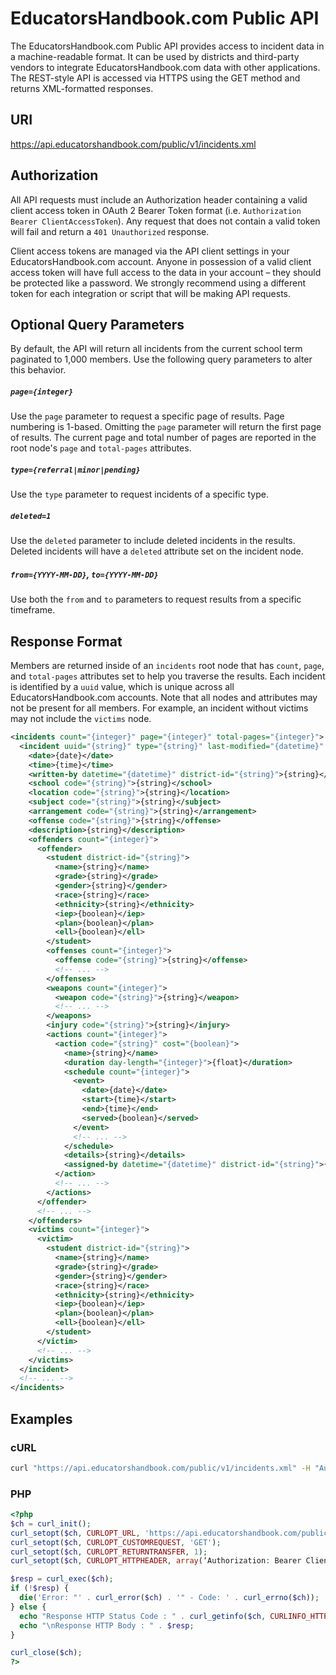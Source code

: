 # EducatorsHandbook.com Public API
The EducatorsHandbook.com Public API provides access to incident data in a machine-readable format.  It can be used by districts and third-party vendors to integrate EducatorsHandbook.com data with other applications.  The REST-style API is accessed via HTTPS using the GET method and returns XML-formatted responses.

## URI
https://api.educatorshandbook.com/public/v1/incidents.xml

## Authorization
All API requests must include an Authorization header containing a valid client access token in OAuth 2 Bearer Token format (i.e. `Authorization Bearer ClientAccessToken`).  Any request that does not contain a valid token will fail and return a `401 Unauthorized` response.

Client access tokens are managed via the API client settings in your EducatorsHandbook.com account.  Anyone in possession of a valid client access token will have full access to the data in your account – they should be protected like a password.  We strongly recommend using a different token for each integration or script that will be making API requests.

## Optional Query Parameters
By default, the API will return all incidents from the current school term paginated to 1,000 members.  Use the following query parameters to alter this behavior.

##### `page={integer}`
Use the `page` parameter to request a specific page of results.  Page numbering is 1-based.  Omitting the `page` parameter will return the first page of results.  The current page and total number of pages are reported in the root node's `page` and `total-pages` attributes.

##### `type={referral|minor|pending}`
Use the `type` parameter to request incidents of a specific type.

##### `deleted=1`
Use the `deleted` parameter to include deleted incidents in the results.  Deleted incidents will have a `deleted` attribute set on the incident node.

##### `from={YYYY-MM-DD}`, `to={YYYY-MM-DD}`
Use both the `from` and `to` parameters to request results from a specific timeframe.

## Response Format
Members are returned inside of an `incidents` root node that has `count`, `page`, and `total-pages` attributes set to help you traverse the results.  Each incident is identified by a `uuid` value, which is unique across all EducatorsHandbook.com accounts.  Note that all nodes and attributes may not be present for all members.  For example, an incident without victims may not include the `victims` node.

```xml
<incidents count="{integer}" page="{integer}" total-pages="{integer}">
  <incident uuid="{string}" type="{string}" last-modified="{datetime}" deleted="{integer}">
    <date>{date}</date>
    <time>{time}</time>
    <written-by datetime="{datetime}" district-id="{string}">{string}</written-by>
    <school code="{string}">{string}</school>
    <location code="{string}">{string}</location>
    <subject code="{string}">{string}</subject>
    <arrangement code="{string}">{string}</arrangement>
    <offense code="{string}">{string}</offense>
    <description>{string}</description>
    <offenders count="{integer}">
      <offender>
        <student district-id="{string}">
          <name>{string}</name>
          <grade>{string}</grade>
          <gender>{string}</gender>
          <race>{string}</race>
          <ethnicity>{string}</ethnicity>
          <iep>{boolean}</iep>
          <plan>{boolean}</plan>
          <ell>{boolean}</ell>
        </student>
        <offenses count="{integer}">
          <offense code="{string}">{string}</offense>
          <!-- ... -->
        </offenses>
        <weapons count="{integer}">
          <weapon code="{string}">{string}</weapon>
          <!-- ... -->
        </weapons>
        <injury code="{string}">{string}</injury>
        <actions count="{integer}">
          <action code="{string}" cost="{boolean}">
            <name>{string}</name>
            <duration day-length="{integer}">{float}</duration>
            <schedule count="{integer}">
              <event>
                <date>{date}</date>
                <start>{time}</start>
                <end>{time}</end>
                <served>{boolean}</served>
              </event>
              <!-- ... -->
            </schedule>
            <details>{string}</details>
            <assigned-by datetime="{datetime}" district-id="{string}">{string}</assigned-by>
          </action>
          <!-- ... -->
        </actions>
      </offender>
      <!-- ... -->
    </offenders>
    <victims count="{integer}">
      <victim>
        <student district-id="{string}">
          <name>{string}</name>
          <grade>{string}</grade>
          <gender>{string}</gender>
          <race>{string}</race>
          <ethnicity>{string}</ethnicity>
          <iep>{boolean}</iep>
          <plan>{boolean}</plan>
          <ell>{boolean}</ell>
        </student>
      </victim>
      <!-- ... -->
    </victims>
  </incident>
  <!-- ... -->
</incidents>
```

## Examples

### cURL

```bash
curl "https://api.educatorshandbook.com/public/v1/incidents.xml" -H "Authorization: Bearer ClientAccessToken"
```

### PHP

```php
<?php
$ch = curl_init();
curl_setopt($ch, CURLOPT_URL, 'https://api.educatorshandbook.com/public/v1/incidents.xml');
curl_setopt($ch, CURLOPT_CUSTOMREQUEST, 'GET');
curl_setopt($ch, CURLOPT_RETURNTRANSFER, 1);
curl_setopt($ch, CURLOPT_HTTPHEADER, array(‘Authorization: Bearer ClientAccessToken’));

$resp = curl_exec($ch);
if (!$resp) {
  die('Error: "' . curl_error($ch) . '" - Code: ' . curl_errno($ch));
} else {
  echo "Response HTTP Status Code : " . curl_getinfo($ch, CURLINFO_HTTP_CODE);
  echo "\nResponse HTTP Body : " . $resp;
}

curl_close($ch);
?>
```
